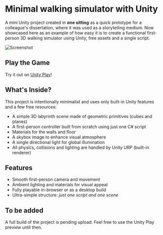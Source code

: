 # Minimal walking simulator with Unity

A mini Unity project created in **one sitting** as a quick prototype for a colleague's dissertation, where it was used as a storytelling medium. Now showcased here as an example of how easy it is to create a functional first-person 3D walking simulator using Unity, free assets and a single script.

![Screenshot](./theseuslabyrinth.png)

## Play the Game

Try it out on [Unity Play](https://play.unity.com/en/games/86aa24a4-12c2-4350-9c38-be35adc5188c/theseus-labyrinth)!

## What's Inside?

This project is intentionally minimalist and uses only built-in Unity features and a few free resources:

- A simple 3D labyrinth scene made of geometric primitives (cubes and planes)
- A first-person controller built from scratch using just one C# script
- Materials for the walls and floor
- A skybox image to enhance visual atmosphere
- A single directional light for global illumination
- All physics, collisions and lighting are handled by Unity URP (built-in renderer)

## Features

- Smooth first-person camera and movement
- Ambient lighting and materials for visual appeal
- Fully playable in-browser or as a desktop build
- Ultra-simple structure: _just one script and one scene_

## To be added

A full build of the project is pending upload. Feel free to use the Unity Play preview until then.
